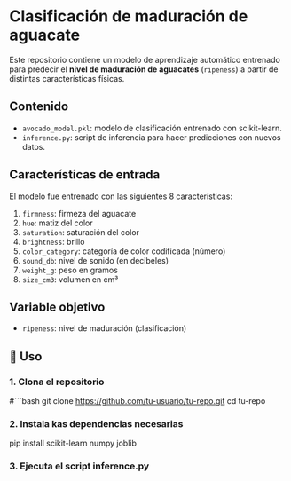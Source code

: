 # Clasificación de maduración de aguacate

Este repositorio contiene un modelo de aprendizaje automático entrenado para predecir el **nivel de maduración de aguacates** (`ripeness`) a partir de distintas características físicas.

## Contenido

- `avocado_model.pkl`: modelo de clasificación entrenado con scikit-learn.
- `inference.py`: script de inferencia para hacer predicciones con nuevos datos.

## Características de entrada

El modelo fue entrenado con las siguientes 8 características:

1. `firmness`: firmeza del aguacate
2. `hue`: matiz del color
3. `saturation`: saturación del color
4. `brightness`: brillo
5. `color_category`: categoría de color codificada (número)
6. `sound_db`: nivel de sonido (en decibeles)
7. `weight_g`: peso en gramos
8. `size_cm3`: volumen en cm³

## Variable objetivo

- `ripeness`: nivel de maduración (clasificación)

## 🚀 Uso

### 1. Clona el repositorio

#```bash
git clone https://github.com/tu-usuario/tu-repo.git
cd tu-repo

### 2. Instala kas dependencias necesarias
pip install scikit-learn numpy joblib
### 3. Ejecuta el script inference.py
